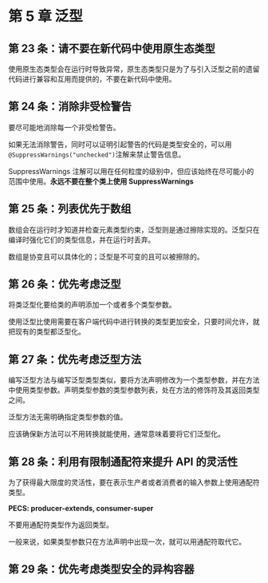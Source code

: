 # 第 5 章 泛型

## 第 23 条：请不要在新代码中使用原生态类型

使用原生态类型会在运行时导致异常，原生态类型只是为了与引入泛型之前的遗留代码进行兼容和互用而提供的，不要在新代码中使用。

## 第 24 条：消除非受检警告

要尽可能地消除每一个非受检警告。

如果无法消除警告，同时可以证明引起警告的代码是类型安全的，可以用`@SuppressWarnings("unchecked")`注解来禁止警告信息。

SuppressWarnings 注解可以用在任何粒度的级别中，但应该始终在尽可能小的范围中使用。**永远不要在整个类上使用 SuppressWarnings**

## 第 25 条：列表优先于数组

数组会在运行时才知道并检查元素类型约束，泛型则是通过擦除实现的。泛型只在编译时强化它们的类型信息，并在运行时丢弃。

数组是协变且可以具体化的；泛型是不可变的且可以被擦除的。

## 第 26 条：优先考虑泛型

将类泛型化要给类的声明添加一个或者多个类型参数。

使用泛型比使用需要在客户端代码中进行转换的类型更加安全，只要时间允许，就把现有的类型都泛型化。

## 第 27 条：优先考虑泛型方法

编写泛型方法与编写泛型类型类似，要将方法声明修改为一个类型参数，并在方法中使用类型参数。声明类型参数的类型参数列表，处在方法的修饰符及其返回类型之间。

泛型方法无需明确指定类型参数的值。

应该确保新方法可以不用转换就能使用，通常意味着要将它们泛型化。

## 第 28 条：利用有限制通配符来提升 API 的灵活性

为了获得最大限度的灵活性，要在表示生产者或者消费者的输入参数上使用通配符类型。

**PECS: producer-extends, consumer-super**

不要用通配符类型作为返回类型。

一般来说，如果类型参数只在方法声明中出现一次，就可以用通配符取代它。

## 第 29 条：优先考虑类型安全的异构容器

